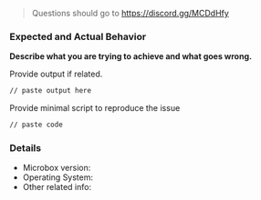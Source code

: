 > Questions should go to https://discord.gg/MCDdHfy

### Expected and Actual Behavior

**Describe what you are trying to achieve and what goes wrong.**

Provide output if related. 

```bash
// paste output here
```

Provide minimal script to reproduce the issue

```bash
// paste code
```

### Details

* Microbox version: 
* Operating System:
* Other related info: 
